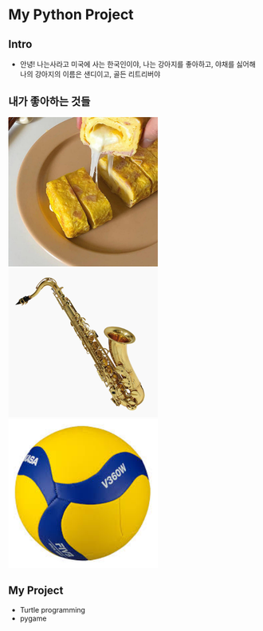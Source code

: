 # My Python Project 
## Intro
- 안녕! 나는사라고 미국에 사는 한국인이야, 나는 강아지를 좋아하고, 야채를 싫어해
나의 강아지의 이름은 샌디이고, 골든 리트리버야

## 내가 좋아하는 것들 
<img src="egg.jpg" alt="egg" width="300">
<img src="saxophone.jpg" alt="saxophone" width="300">
<img src="volleyball.jpg" alt="volleyball" width="300">

## My Project
- Turtle programming
- pygame


